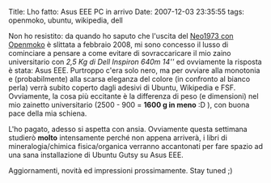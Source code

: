 Title: Lho fatto: Asus EEE PC in arrivo
Date:  2007-12-03 23:35:55
tags: openmoko, ubuntu, wikipedia, dell

Non ho resistito: da quando ho saputo che l'uscita del [Neo1973
con Openmoko][1] è slittata a febbraio 2008, mi sono concesso il lusso di
cominciare a pensare a come evitare di sovraccaricare il mio zaino
universitario con _2,5 Kg di Dell Inspiron 640m 14''_ ed ovviamente la risposta
è stata: Asus EEE. Purtroppo c'era solo nero, ma per ovviare alla monotonia e
(probabilmente) alla scarsa eleganza del colore (in confronto al bianco perla)
verrà subito coperto dagli adesivi di Ubuntu, Wikipedia e FSF. Ovviamente, la
cosa più eccitante è la differenza di peso (e dimensioni) nel mio zainetto
universitario (2500 - 900 = **1600 g in meno** :D ), con buona pace della mia
schiena.


L'ho pagato, adesso si aspetta con ansia. Ovviamente questa settimana studierò
**molto** intensamente perché non appena arriverà, i libri di
mineralogia/chimica fisica/organica verranno accantonati per fare spazio ad
una sana installazione di Ubuntu Gutsy su Asus EEE.


Aggiornamenti, novità ed impressioni prossimamente. Stay tuned ;)

   [1]: http://www.openmoko.org/

